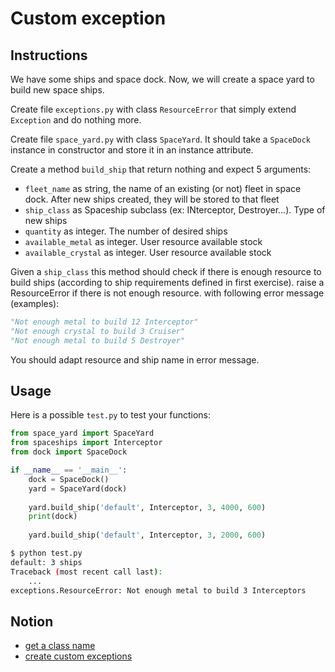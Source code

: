 # Custom exception

## Instructions

We have some ships and space dock. Now, we will create a space yard to build new space ships.

Create file `exceptions.py` with class `ResourceError` that simply extend `Exception` and do nothing more.

Create file `space_yard.py` with class `SpaceYard`. It should take a `SpaceDock` instance in constructor and store it in an instance attribute.

Create a method `build_ship` that return nothing and expect 5 arguments:

* `fleet_name` as string, the name of an existing (or not) fleet in space dock. After new ships created, they will be stored to that fleet
* `ship_class` as Spaceship subclass (ex: INterceptor, Destroyer...). Type of new ships
* `quantity` as integer. The number of desired ships
* `available_metal` as integer. User resource available stock
* `available_crystal` as integer. User resource available stock

Given a `ship_class` this method should check if there is enough resource to build ships (according to ship requirements defined in first exercise). raise a ResourceError if there is not enough resource. with following error message (examples):

```python
"Not enough metal to build 12 Interceptor"
"Not enough crystal to build 3 Cruiser"
"Not enough metal to build 5 Destroyer"
```

You should adapt resource and ship name in error message.

## Usage

Here is a possible `test.py` to test your functions:

```python
from space_yard import SpaceYard
from spaceships import Interceptor
from dock import SpaceDock

if __name__ == '__main__':
    dock = SpaceDock()
    yard = SpaceYard(dock)
    
    yard.build_ship('default', Interceptor, 3, 4000, 600)
    print(dock)
    
    yard.build_ship('default', Interceptor, 3, 2000, 600)
```

```bash
$ python test.py
default: 3 ships
Traceback (most recent call last):
    ...
exceptions.ResourceError: Not enough metal to build 3 Interceptors
```

## Notion

* [get a class name](https://www.geeksforgeeks.org/python-program-to-get-the-class-name-of-an-instance/)
* [create custom exceptions](https://openclassrooms.com/fr/courses/7150616-apprenez-la-programmation-orientee-objet-avec-python/7197031-gerez-les-exceptions#/id/r-7197007)
